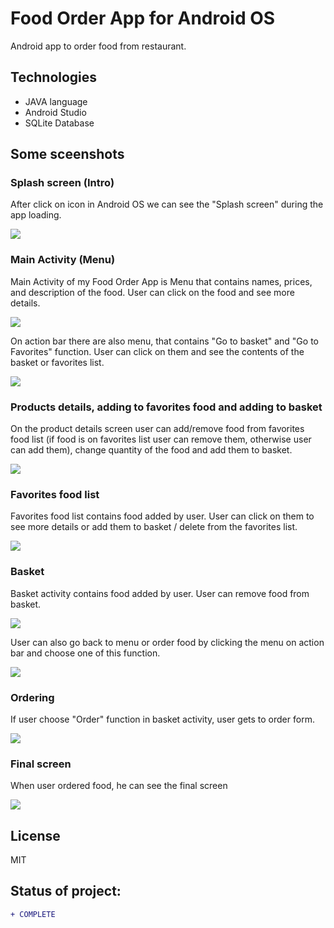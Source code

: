 # Food Order App for Android OS

Android app to order food from restaurant.

## Technologies

* JAVA language
* Android Studio
* SQLite Database 

## Some sceenshots
### Splash screen (Intro)
After click on icon in Android OS we can see the "Splash screen" during the app loading. 
<p align="left"> 
    <img src="https://github.com/aleksanderbies/android-food-order-app/blob/master/screenshots/splashscreen.png?raw=true" widht ="300px"/>
</p>

### Main Activity (Menu)
Main Activity of my Food Order App is Menu that contains names, prices, and description of the food. User can click on the food and see more details.
<p align="left"> 
    <img src="https://github.com/aleksanderbies/android-food-order-app/blob/master/screenshots/mainactivity.png?raw=true" widht ="300px"/>
</p>
On action bar there are also menu, that contains "Go to basket" and "Go to Favorites" function. User can click on them and see the contents of the basket or favorites list.

<p align="left"> 
    <img src="https://github.com/aleksanderbies/android-food-order-app/blob/master/screenshots/mainactivity_menu.png?raw=true" widht ="100px"/>
</p>

### Products details, adding to favorites food and adding to basket
On the product details screen user can add/remove food from favorites food list (if food is on favorites list user can remove them, otherwise user can add them), change quantity of the food and add them to basket. 
<p align="left"> 
    <img src="https://github.com/aleksanderbies/android-food-order-app/blob/master/screenshots/fooddetails.png?raw=true" widht ="300px"/>
</p>

### Favorites food list
Favorites food list contains food added by user. User can click on them to see more details or add them to basket / delete from the favorites list. 
<p align="left"> 
    <img src="https://github.com/aleksanderbies/android-food-order-app/blob/master/screenshots/fav_food.png?raw=true" widht ="300px"/>
</p>

### Basket
Basket activity contains food added by user. User can remove food from basket.  

<p align="left"> 
    <img src="https://github.com/aleksanderbies/android-food-order-app/blob/master/screenshots/basket.png?raw=true" widht ="300px"/>
</p>

User can also go back to menu or order food by clicking the menu on action bar and choose one of this function.
<p align="left"> 
    <img src="https://github.com/aleksanderbies/android-food-order-app/blob/master/screenshots/basket_menu.png?raw=true" widht ="300px"/>
</p>

### Ordering
If user choose "Order" function in basket activity, user gets to order form.
<p align="left"> 
    <img src="https://github.com/aleksanderbies/android-food-order-app/blob/master/screenshots/order_screen.png?raw=true" widht ="300px"/>
</p>

### Final screen
When user ordered food, he can see the final screen
<p align="left"> 
    <img src="https://github.com/aleksanderbies/android-food-order-app/blob/master/screenshots/finish-screen.png?raw=true" widht ="300px"/>
</p>

License
----

MIT

## Status of project: 
```diff 
+ COMPLETE
```
